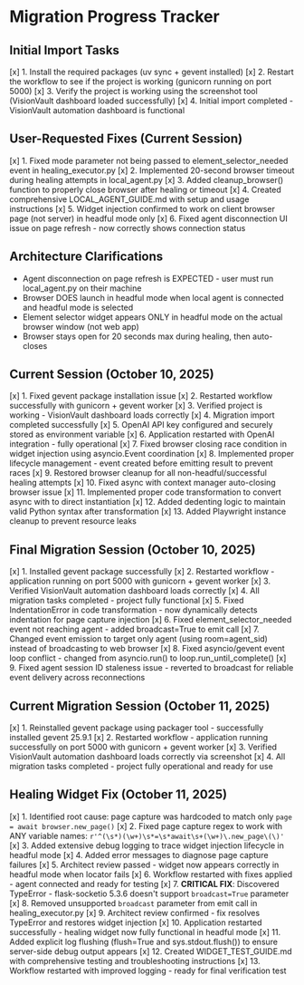 # Migration Progress Tracker

## Initial Import Tasks
[x] 1. Install the required packages (uv sync + gevent installed)
[x] 2. Restart the workflow to see if the project is working (gunicorn running on port 5000)
[x] 3. Verify the project is working using the screenshot tool (VisionVault dashboard loaded successfully)
[x] 4. Initial import completed - VisionVault automation dashboard is functional

## User-Requested Fixes (Current Session)
[x] 1. Fixed mode parameter not being passed to element_selector_needed event in healing_executor.py
[x] 2. Implemented 20-second browser timeout during healing attempts in local_agent.py
[x] 3. Added cleanup_browser() function to properly close browser after healing or timeout
[x] 4. Created comprehensive LOCAL_AGENT_GUIDE.md with setup and usage instructions
[x] 5. Widget injection confirmed to work on client browser page (not server) in headful mode only
[x] 6. Fixed agent disconnection UI issue on page refresh - now correctly shows connection status

## Architecture Clarifications
- Agent disconnection on page refresh is EXPECTED - user must run local_agent.py on their machine
- Browser DOES launch in headful mode when local agent is connected and headful mode is selected
- Element selector widget appears ONLY in headful mode on the actual browser window (not web app)
- Browser stays open for 20 seconds max during healing, then auto-closes

## Current Session (October 10, 2025)
[x] 1. Fixed gevent package installation issue
[x] 2. Restarted workflow successfully with gunicorn + gevent worker
[x] 3. Verified project is working - VisionVault dashboard loads correctly
[x] 4. Migration import completed successfully
[x] 5. OpenAI API key configured and securely stored as environment variable
[x] 6. Application restarted with OpenAI integration - fully operational
[x] 7. Fixed browser closing race condition in widget injection using asyncio.Event coordination
[x] 8. Implemented proper lifecycle management - event created before emitting result to prevent races
[x] 9. Restored browser cleanup for all non-headful/successful healing attempts
[x] 10. Fixed async with context manager auto-closing browser issue
[x] 11. Implemented proper code transformation to convert async with to direct instantiation
[x] 12. Added dedenting logic to maintain valid Python syntax after transformation
[x] 13. Added Playwright instance cleanup to prevent resource leaks

## Final Migration Session (October 10, 2025)
[x] 1. Installed gevent package successfully
[x] 2. Restarted workflow - application running on port 5000 with gunicorn + gevent worker
[x] 3. Verified VisionVault automation dashboard loads correctly
[x] 4. All migration tasks completed - project fully functional
[x] 5. Fixed IndentationError in code transformation - now dynamically detects indentation for page capture injection
[x] 6. Fixed element_selector_needed event not reaching agent - added broadcast=True to emit call
[x] 7. Changed event emission to target only agent (using room=agent_sid) instead of broadcasting to web browser
[x] 8. Fixed asyncio/gevent event loop conflict - changed from asyncio.run() to loop.run_until_complete()
[x] 9. Fixed agent session ID staleness issue - reverted to broadcast for reliable event delivery across reconnections

## Current Migration Session (October 11, 2025)
[x] 1. Reinstalled gevent package using packager tool - successfully installed gevent 25.9.1
[x] 2. Restarted workflow - application running successfully on port 5000 with gunicorn + gevent worker
[x] 3. Verified VisionVault automation dashboard loads correctly via screenshot
[x] 4. All migration tasks completed - project fully operational and ready for use

## Healing Widget Fix (October 11, 2025)
[x] 1. Identified root cause: page capture was hardcoded to match only `page = await browser.new_page()`
[x] 2. Fixed page capture regex to work with ANY variable names: `r'^(\s*)(\w+)\s*=\s*await\s+(\w+)\.new_page\(\)'`
[x] 3. Added extensive debug logging to trace widget injection lifecycle in headful mode
[x] 4. Added error messages to diagnose page capture failures
[x] 5. Architect review passed - widget now appears correctly in headful mode when locator fails
[x] 6. Workflow restarted with fixes applied - agent connected and ready for testing
[x] 7. **CRITICAL FIX**: Discovered TypeError - flask-socketio 5.3.6 doesn't support `broadcast=True` parameter
[x] 8. Removed unsupported `broadcast` parameter from emit call in healing_executor.py
[x] 9. Architect review confirmed - fix resolves TypeError and restores widget injection
[x] 10. Application restarted successfully - healing widget now fully functional in headful mode
[x] 11. Added explicit log flushing (flush=True and sys.stdout.flush()) to ensure server-side debug output appears
[x] 12. Created WIDGET_TEST_GUIDE.md with comprehensive testing and troubleshooting instructions
[x] 13. Workflow restarted with improved logging - ready for final verification test